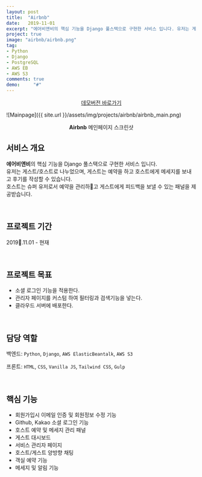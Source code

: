 ```yaml
---
layout: post
title:  "Airbnb"
date:   2019-11-01
excerpt: "에어비앤비의 핵심 기능을 Django 풀스택으로 구현한 서비스 입니다. 유저는 게스트/호스트로 나누었으며, 게스트는 예약을 하고 호스트에게 메세지를 보내고 후기를 작성할 수 있습니다. 호스트는 유저로서 예약을 관리하고 게스트에게 메세지를 보낼 수 있는 패널을 제공받습니다."
project: true
image: "airbnb/airbnb.png"
tag:
- Python 
- Django
- PostgreSQL
- AWS EB
- AWS S3
comments: true
demo:     "#"
---
```


<center>
    <a href="#" class="btn" target="_sub" style="margin-bottom:2rem;">데모버전 바로가기</a>
</center>

![Mainpage]({{ site.url }}/assets/img/projects/airbnb/airbnb_main.png)
    
<center><b>Airbnb</b> 메인페이지 스크린샷</center>
     
## 서비스 개요
**에어비앤비**의 핵심 기능을 Django 풀스택으로 구현한 서비스 입니다.<br>
유저는 게스트/호스트로 나누었으며, 게스트는 예약을 하고 호스트에게 메세지를 보내고 후기를 작성할 수 있습니다.<br>
호스트는 슈퍼 유저로서 예약을 관리하고 게스트에게 피드백을 보낼 수 있는 패널을 제공받습니다.

<br>

## 프로젝트 기간
2019.11.01 - 현재

<br>

## 프로젝트 목표
* 소셜 로그인 기능을 적용한다.
* 관리자 페이지를 커스텀 하여 필터링과 검색기능을 넣는다.
* 클라우드 서버에 배포한다.

<br>

## 담당 역할
백엔드: `Python`, `Django`, `AWS ElasticBeantalk`, `AWS S3`

프론트: `HTML`, `CSS`, `Vanilla JS`, `Tailwind CSS`, `Gulp`

<br>

## 핵심 기능
* 회원가입시 이메일 인증 및 회원정보 수정 기능
* Github, Kakao 소셜 로그인 기능
* 호스트 예약 및 메세지 관리 패널
* 게스트 대시보드
* 서비스 관리자 페이지
* 호스트/게스트 양방향 채팅
* 객실 예약 기능
* 메세지 및 알림 기능

<br>
